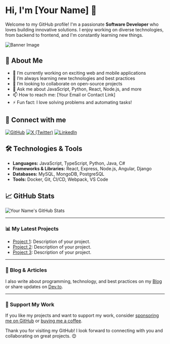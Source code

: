 # Hi, I'm [Your Name] 👋

Welcome to my GitHub profile! I'm a passionate **Software Developer** who loves building innovative solutions. I enjoy working on diverse technologies, from backend to frontend, and I'm constantly learning new things.

![Banner Image](https://your-banner-image-url) <!-- Optional: Use a custom banner image -->

## 🚀 About Me

- 🔭 I’m currently working on exciting web and mobile applications
- 🌱 I’m always learning new technologies and best practices
- 👯 I’m looking to collaborate on open-source projects
- 💬 Ask me about JavaScript, Python, React, Node.js, and more
- 📫 How to reach me: [Your Email or Contact Link]
- ⚡ Fun fact: I love solving problems and automating tasks!

## 🔗 Connect with me

[![GitHub](https://img.shields.io/badge/GitHub-000000?style=flat&logo=github)](https://github.com/yourusername)
[![X (Twitter)](https://img.shields.io/badge/X-1DA1F2?style=flat&logo=x&logoColor=white)](https://x.com/yourusername) <!-- Updated Twitter logo to X -->
[![LinkedIn](https://img.shields.io/badge/LinkedIn-0A66C2?style=flat&logo=linkedin&logoColor=white)](https://www.linkedin.com/in/yourusername)

## 🛠️ Technologies & Tools

- **Languages:** JavaScript, TypeScript, Python, Java, C#
- **Frameworks & Libraries:** React, Express, Node.js, Angular, Django
- **Databases:** MySQL, MongoDB, PostgreSQL
- **Tools:** Docker, Git, CI/CD, Webpack, VS Code

## 📈 GitHub Stats

![Your Name's GitHub Stats](https://github-readme-stats.vercel.app/api?username=yourusername&show_icons=true&hide_title=true&count_private=true&theme=radical)

---

### 📊 My Latest Projects

- [Project 1](link-to-project): Description of your project.
- [Project 2](link-to-project): Description of your project.
- [Project 3](link-to-project): Description of your project.

---

### 📝 Blog & Articles

I also write about programming, technology, and best practices on my [Blog](your-blog-url) or share updates on [Dev.to](your-dev-to-profile).

---

### 🤝 Support My Work

If you like my projects and want to support my work, consider [sponsoring me on GitHub](link-to-sponsor-page) or [buying me a coffee](link-to-buy-me-a-coffee-page).

Thank you for visiting my GitHub! I look forward to connecting with you and collaborating on great projects. 😊
